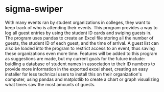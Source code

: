 # sigma-swiper
With many events ran by student organizations in colleges, they want to keep track of who is attending their events. This program provides a way to log all guest entries by using the student ID cards and swiping guests in. The program uses pandas to create an Excel file storing all the number of guests, the student ID of each guest, and the time of arrival. A guest list can also be loaded into the program to restrict access to an event, thus saving these organizations even more time. Features will be added to this program as suggestions are made, but my current goals for the future include: buidling a database of student names in association to their ID numbers to provide more information in the exported excel sheet, creating an easy installer for less technical users to install this on their organization's computer, using pandas and matplotlib to create a chart or graph visualizing what times saw the most amounts of guests. 
